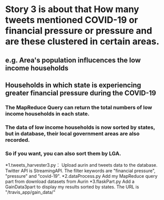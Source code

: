 # Story 3 is about that How many tweets mentioned COVID-19 or financial pressure or pressure and are these clustered in certain areas.

## e.g. Area's population influcences the low income households 
##      Households in which state is experiencing greater financial pressure during the COVID-19              
              
### The MapReduce Query can return the total numbers of low income households in each state.
### The data of low income households is now sorted by states, but in database, their local government areas are also recorded.
### So if you want, you can also sort them by LGA. 
*1.tweets_harvester3.py：
  Upload aurin and tweets data to the database. Twitter API is StreamingAPI. The
  filter keywords are "financial pressure", "pressure" and "covid-19".
*2.dataProcess.py
  Add my MapReduce query part from download datasets from Aurin
*3.flaskPart.py
  Add a GainData3part to display my results sorted by states.
  The URL is "/travis_app/gain_data/<region>"

